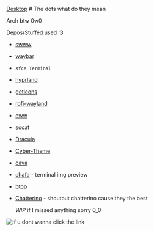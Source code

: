 [Desktop](https://femboy.beauty/CvRJe) # The dots what do they mean


Arch btw 0w0

Depos/Stuffed used :3
- [swww](https://github.com/LGFae/swww)
- [waybar](https://github.com/Alexays/Waybar)
- `Xfce Terminal`
- [hyprland](https://github.com/hyprwm/Hyprland)
- [geticons](https://git.sr.ht/~zethra/geticons)
- [rofi-wayland](https://github.com/lbonn/rofi)
- [eww](https://github.com/elkowar/eww)
- [socat](http://www.dest-unreach.org/socat/)
- [Dracula](https://draculatheme.com/hyprland)
- [Cyber-Theme](https://github.com/taylor85345/cyber-hyprland-theme)
- [cava](https://github.com/karlstav/cava)
- [chafa](https://hpjansson.org/chafa/) - terminal img preview
- [btop](https://github.com/aristocratos/btop)
- [Chatterino](https://github.com/SevenTV/chatterino7/releases) - shoutout chatterino cause they the best

  *WIP* if I missed anything sorry 0_0

 ![if u dont wanna click the link](https://github.com/mrEtac/thedots/blob/main/screenshot/2024-04-01-063413_hyprshot.png)
